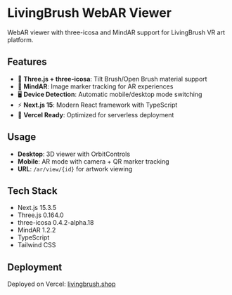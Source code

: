 # LivingBrush WebAR Viewer

WebAR viewer with three-icosa and MindAR support for LivingBrush VR art platform.

## Features

- 🎨 **Three.js + three-icosa**: Tilt Brush/Open Brush material support
- 📱 **MindAR**: Image marker tracking for AR experiences
- 🖥️ **Device Detection**: Automatic mobile/desktop mode switching
- ⚡ **Next.js 15**: Modern React framework with TypeScript
- 🚀 **Vercel Ready**: Optimized for serverless deployment

## Usage

- **Desktop**: 3D viewer with OrbitControls
- **Mobile**: AR mode with camera + QR marker tracking
- **URL**: `/ar/view/{id}` for artwork viewing

## Tech Stack

- Next.js 15.3.5
- Three.js 0.164.0  
- three-icosa 0.4.2-alpha.18
- MindAR 1.2.2
- TypeScript
- Tailwind CSS

## Deployment

Deployed on Vercel: [livingbrush.shop](https://livingbrush.shop)
